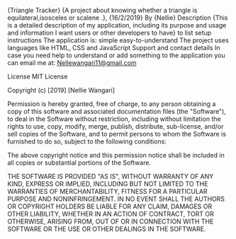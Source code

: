 {Triangle Tracker}
{A project about knowing whether a triangle is equilateral,isosceles or scalene .}, {16/2/2019}
By {Nellie}
Description
{This is a detailed description of my application, including its purpose and usage and  information I want users or other developers to have}
to list setup instructions
The application is:
 simple
easy-to-understand
The project uses languages like HTML, CSS and JavaScript
Support and contact details
In case you need help to understand or add something to the application you can email me at: Nellewangari11@gmail.com

License
MIT License

Copyright (c) [2019] [Nellie Wangari]

Permission is hereby granted, free of charge, to any person obtaining a copy of this software and associated documentation files (the "Software"), to deal in the Software without restriction, including without limitation the rights to use, copy, modify, merge, publish, distribute, sub-license, and/or sell copies of the Software, and to permit persons to whom the Software is furnished to do so, subject to the following conditions:

The above copyright notice and this permission notice shall be included in all copies or substantial portions of the Software.

THE SOFTWARE IS PROVIDED "AS IS", WITHOUT WARRANTY OF ANY KIND, EXPRESS OR IMPLIED, INCLUDING BUT NOT LIMITED TO THE WARRANTIES OF MERCHANTABILITY, FITNESS FOR A PARTICULAR PURPOSE AND NONINFRINGEMENT. IN NO EVENT SHALL THE AUTHORS OR COPYRIGHT HOLDERS BE LIABLE FOR ANY CLAIM, DAMAGES OR OTHER LIABILITY, WHETHER IN AN ACTION OF CONTRACT, TORT OR OTHERWISE, ARISING FROM, OUT OF OR IN CONNECTION WITH THE SOFTWARE OR THE USE OR OTHER DEALINGS IN THE SOFTWARE.
